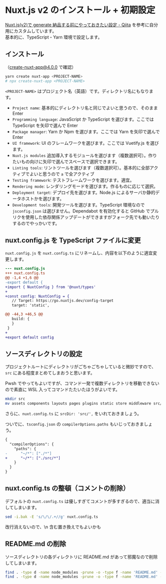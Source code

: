 # Nuxt.js v2 のインストール + 初期設定

[Nuxt.js(v2)で generate 納品する前にやっておきたい設定 - Qiita](https://qiita.com/amishiro/items/11bd642728f6b5838189) を参考に自分用にカスタムしています。  
基本的に、TypeScript・Yarn 環境で設定します。

## インストール

（create-nuxt-app@4.0.0 で確認）

```powershell
yarn create nuxt-app <PROJECT-NAME>
# npx create-nuxt-app <PROJECT-NAME>
```

`<PROJECT-NAME>` はプロジェクト名（英語）です。ディレクトリ名にもなります。

- `Project name`: 基本的にディレクトリ名と同じでよいと思うので、そのまま Enter
- `Programming language`: JavaScript か TypeScript を選びます。ここでは TypeScript を矢印で選んで Enter
- `Package manager`: Yarn か Npm を選びます。ここでは Yarn を矢印で選んで Enter
- `UI framework`: UI のフレームワークを選びます。ここでは Vuetify.js を選びます。
- `Nuxt.js modules` 追加導入するモジュールを選びます（複数選択可）。作りたいもの向けに矢印で選んでスペースで選択できます。
- `Linting tools`: リントツールを選びます（複数選択可）。基本的に全部アクティブでよいと思うので `a` で全アクティブ
- `Testing framework`: テストフレームワークを選びます。適宜。
- `Rendering mode`: レンダリングモードを選びます。作るものに応じて選択。
- `Deployment target`: デプロイ先を選びます。Node.js によるサーバか静的データホストかを選びます。
- `Development tools`: 開発ツールを選びます。TypeScript 環境なので `jsconfig.json` は選びません。Dependabot を有効化すると GitHub でプルリクを使用した依存関係アップデートができますがフォーク先でも動いたりするのでやっかいです。

## nuxt.config.js を TypeScript ファイルに変更

`nuxt.config.js` を `nuxt.config.ts` にリネームし、内容を以下のように適宜変更します。

```diff
--- nuxt.config.js
+++ nuxt.config.ts
@@ -1,4 +1,6 @@
-export default {
+import { NuxtConfig } from '@nuxt/types'
+
+const config: NuxtConfig = {
   // Target: https://go.nuxtjs.dev/config-target
   target: 'static',

@@ -44,3 +46,5 @@
   build: {
   }
 }
+
+export default config
```

## ソースディレクトリの設定

プロジェクトルートにディレクトリがごちゃごちゃしていると微妙ですので、`src` にある程度まとめてしまおうと思います。

Pwsh でやってもよいですが、コマンド一発で複数ディレクトリを移動できないので素直に WSL 入ってコマンドたたいたほうがよいです。

```bash
mkdir src
mv assets components layouts pages plugins static store middleware src/
```

さらに、`nuxt.config.ts` に `srcDir: 'src/',` をいれておきましょう。

ついでに、`tsconfig.json` の `compilerOptions.paths` もいじっておきましょう。

```diff
{
  "compilerOptions": {
    "paths": {
-      "~/*": ["./*"]
+      "~/*": ["./src/*"]
    }
  }
}
```

## nuxt.config.ts の整頓（コメントの削除）

デフォルトの `nuxt.config.ts` は優しすぎてコメントが多すぎるので、適当に消してしまいます。

```bash
sed -i.bak -E 's/\/\/.+//g' nuxt.config.ts
```

改行消えないので、\n 含む置き換えでもよいかも

## README.md の削除

ソースディレクトリの各ディレクトリに README.md があって邪魔なので削除してしまいます。

```bash
find . -type d -name node_modules -prune -o -type f -name 'README.md' -print
find . -type d -name node_modules -prune -o -type f -name 'README.md' -print | xargs rm -v
```
